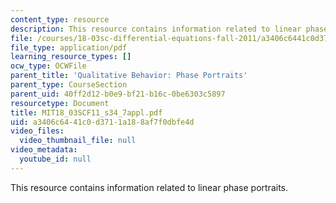 ```yaml
---
content_type: resource
description: This resource contains information related to linear phase portraits.
file: /courses/18-03sc-differential-equations-fall-2011/a3406c6441c0d3711a188af7f0dbfe4d_MIT18_03SCF11_s34_7appl.pdf
file_type: application/pdf
learning_resource_types: []
ocw_type: OCWFile
parent_title: 'Qualitative Behavior: Phase Portraits'
parent_type: CourseSection
parent_uid: 40ff2d12-b0e9-bf21-b16c-0be6303c5897
resourcetype: Document
title: MIT18_03SCF11_s34_7appl.pdf
uid: a3406c64-41c0-d371-1a18-8af7f0dbfe4d
video_files:
  video_thumbnail_file: null
video_metadata:
  youtube_id: null
---
```

This resource contains information related to linear phase portraits.